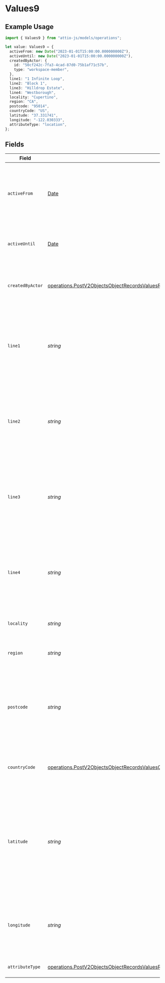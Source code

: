 # Values9

## Example Usage

```typescript
import { Values9 } from "attio-js/models/operations";

let value: Values9 = {
  activeFrom: new Date("2023-01-01T15:00:00.000000000Z"),
  activeUntil: new Date("2023-01-01T15:00:00.000000000Z"),
  createdByActor: {
    id: "50cf242c-7fa3-4cad-87d0-75b1af71c57b",
    type: "workspace-member",
  },
  line1: "1 Infinite Loop",
  line2: "Block 1",
  line3: "Hilldrop Estate",
  line4: "Westborough",
  locality: "Cupertino",
  region: "CA",
  postcode: "95014",
  countryCode: "US",
  latitude: "37.331741",
  longitude: "-122.030333",
  attributeType: "location",
};
```

## Fields

| Field                                                                                                                                                                                                                                      | Type                                                                                                                                                                                                                                       | Required                                                                                                                                                                                                                                   | Description                                                                                                                                                                                                                                | Example                                                                                                                                                                                                                                    |
| ------------------------------------------------------------------------------------------------------------------------------------------------------------------------------------------------------------------------------------------ | ------------------------------------------------------------------------------------------------------------------------------------------------------------------------------------------------------------------------------------------ | ------------------------------------------------------------------------------------------------------------------------------------------------------------------------------------------------------------------------------------------ | ------------------------------------------------------------------------------------------------------------------------------------------------------------------------------------------------------------------------------------------ | ------------------------------------------------------------------------------------------------------------------------------------------------------------------------------------------------------------------------------------------ |
| `activeFrom`                                                                                                                                                                                                                               | [Date](https://developer.mozilla.org/en-US/docs/Web/JavaScript/Reference/Global_Objects/Date)                                                                                                                                              | :heavy_check_mark:                                                                                                                                                                                                                         | The point in time at which this value was made "active". `active_from` can be considered roughly analogous to `created_at`.                                                                                                                | 2023-01-01T15:00:00.000000000Z                                                                                                                                                                                                             |
| `activeUntil`                                                                                                                                                                                                                              | [Date](https://developer.mozilla.org/en-US/docs/Web/JavaScript/Reference/Global_Objects/Date)                                                                                                                                              | :heavy_check_mark:                                                                                                                                                                                                                         | The point in time at which this value was deactivated. If `null`, the value is active.                                                                                                                                                     | 2023-01-01T15:00:00.000000000Z                                                                                                                                                                                                             |
| `createdByActor`                                                                                                                                                                                                                           | [operations.PostV2ObjectsObjectRecordsValuesRecordsResponse200ApplicationJSONResponseBodyData9CreatedByActor](../../models/operations/postv2objectsobjectrecordsvaluesrecordsresponse200applicationjsonresponsebodydata9createdbyactor.md) | :heavy_check_mark:                                                                                                                                                                                                                         | The actor that created this value.                                                                                                                                                                                                         | {<br/>"type": "workspace-member",<br/>"id": "50cf242c-7fa3-4cad-87d0-75b1af71c57b"<br/>}                                                                                                                                                   |
| `line1`                                                                                                                                                                                                                                    | *string*                                                                                                                                                                                                                                   | :heavy_check_mark:                                                                                                                                                                                                                         | The first line of the address. Note that this value is not currently represented in the UI but will be persisted and readable through API calls.                                                                                           | 1 Infinite Loop                                                                                                                                                                                                                            |
| `line2`                                                                                                                                                                                                                                    | *string*                                                                                                                                                                                                                                   | :heavy_check_mark:                                                                                                                                                                                                                         | The second line of the address. Note that this value is not currently represented in the UI but will be persisted and readable through API calls.                                                                                          | Block 1                                                                                                                                                                                                                                    |
| `line3`                                                                                                                                                                                                                                    | *string*                                                                                                                                                                                                                                   | :heavy_check_mark:                                                                                                                                                                                                                         | The third line of the address. Note that this value is not currently represented in the UI but will be persisted and readable through API calls.                                                                                           | Hilldrop Estate                                                                                                                                                                                                                            |
| `line4`                                                                                                                                                                                                                                    | *string*                                                                                                                                                                                                                                   | :heavy_check_mark:                                                                                                                                                                                                                         | The fourth line of the address. Note that this value is not currently represented in the UI but will be persisted and readable through API calls.                                                                                          | Westborough                                                                                                                                                                                                                                |
| `locality`                                                                                                                                                                                                                                 | *string*                                                                                                                                                                                                                                   | :heavy_check_mark:                                                                                                                                                                                                                         | The town, neighborhood or area the location is in.                                                                                                                                                                                         | Cupertino                                                                                                                                                                                                                                  |
| `region`                                                                                                                                                                                                                                   | *string*                                                                                                                                                                                                                                   | :heavy_check_mark:                                                                                                                                                                                                                         | The state, county, province or region that the location is in.                                                                                                                                                                             | CA                                                                                                                                                                                                                                         |
| `postcode`                                                                                                                                                                                                                                 | *string*                                                                                                                                                                                                                                   | :heavy_check_mark:                                                                                                                                                                                                                         | The postcode or zip code for the location. Note that this value is not currently represented in the UI but will be persisted and readable through API calls.}                                                                              | 95014                                                                                                                                                                                                                                      |
| `countryCode`                                                                                                                                                                                                                              | [operations.PostV2ObjectsObjectRecordsValuesCountryCode](../../models/operations/postv2objectsobjectrecordsvaluescountrycode.md)                                                                                                           | :heavy_check_mark:                                                                                                                                                                                                                         | The ISO 3166-1 alpha-2 country code for the country this location is in.                                                                                                                                                                   | US                                                                                                                                                                                                                                         |
| `latitude`                                                                                                                                                                                                                                 | *string*                                                                                                                                                                                                                                   | :heavy_check_mark:                                                                                                                                                                                                                         | The latitude of the location. Validated by the regular expression `/^[-+]?([1-8]?\d(\.\d+)?\|90(\.0+)?)$/`. Note that this value is not currently represented in the UI but will be persisted and readable through API calls.}             | 37.331741                                                                                                                                                                                                                                  |
| `longitude`                                                                                                                                                                                                                                | *string*                                                                                                                                                                                                                                   | :heavy_check_mark:                                                                                                                                                                                                                         | The longitude of the location. Validated by the regular expression `/^[-+]?(180(\.0+)?\|((1[0-7]\d)\|([1-9]?\d))(\.\d+)?)$/`                                                                                                               | -122.030333                                                                                                                                                                                                                                |
| `attributeType`                                                                                                                                                                                                                            | [operations.PostV2ObjectsObjectRecordsValuesRecordsResponse200ApplicationJSONResponseBodyData9AttributeType](../../models/operations/postv2objectsobjectrecordsvaluesrecordsresponse200applicationjsonresponsebodydata9attributetype.md)   | :heavy_check_mark:                                                                                                                                                                                                                         | The attribute type of the value.                                                                                                                                                                                                           | location                                                                                                                                                                                                                                   |